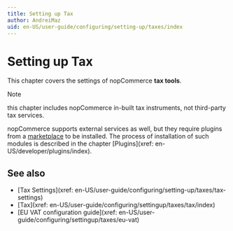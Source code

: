 ```yaml
---
title: Setting up Tax
author: AndreiMaz
uid: en-US/user-guide/configuring/setting-up/taxes/index
---
```

# Setting up Tax

This chapter covers the settings of nopCommerce **tax tools**.

> [!NOTE]
> this chapter includes nopCommerce in-built tax instruments, not third-party tax services.

nopCommerce supports external services as well, but they require plugins from a [marketplace](http://www.nopcommerce.com/marketplace.aspx) to be installed. The process of installation of such modules is described in the chapter [Plugins](xref: en-US/developer/plugins/index).

## See also

* [Tax Settings](xref: en-US/user-guide/configuring/setting-up/taxes/tax-settings)
* [Tax](xref: en-US/user-guide/configuring/settingup/taxes/tax/index)
* [EU VAT configuration guide](xref: en-US/user-guide/configuring/settingup/taxes/eu-vat)
